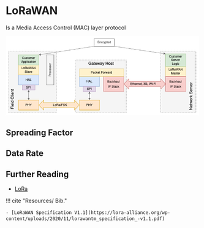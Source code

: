 # LoRaWAN

Is a Media Access Control (MAC) layer protocol

![LoRaWAN Block Diagram](../assets/LoRaWAN-Block.png)

## Spreading Factor

## Data Rate

## Further Reading

- [LoRa](LoRa.md)

!!! cite "Resources/ Bib."

    - [LoRaWAN Specification V1.1](https://lora-alliance.org/wp-content/uploads/2020/11/lorawantm_specification_-v1.1.pdf)